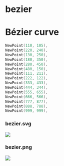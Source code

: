 # bezier

Bézier curve
=============


```go
NewPoint(110, 105),
NewPoint(220, 240),
NewPoint(130, 250),
NewPoint(180, 350),
NewPoint(280, 450),
NewPoint(480, 150),
NewPoint(111, 211),
NewPoint(222, 122),
NewPoint(333, 433),
NewPoint(444, 344),
NewPoint(555, 655),
NewPoint(666, 566),
NewPoint(777, 877),
NewPoint(888, 788),
NewPoint(999, 999),
```

### bezier.svg

![](http://7xku3c.com1.z0.glb.clouddn.com/github/bezier.svg)

### bezier.png


![](http://7xku3c.com1.z0.glb.clouddn.com/github/bezier.png)

